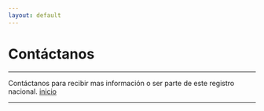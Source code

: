 ```yaml
---
layout: default
---
```


# Contáctanos
***
Contáctanos para recibir mas información o ser parte de este registro nacional.
[inicio](./)
***
